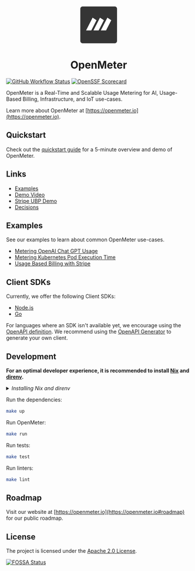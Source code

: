 <p align="center">
  <a href="https://openmeter.io">
    <img src="assets/logo.png" width="100" alt="OpenMeter logo" />
  </a>

  <h1 align="center">
    OpenMeter
  </h1>
</p>

[![GitHub Workflow Status](https://img.shields.io/github/actions/workflow/status/openmeterio/openmeter/ci.yaml?style=flat-square)](https://github.com/openmeterio/openmeter/actions/workflows/ci.yaml)
[![OpenSSF Scorecard](https://api.securityscorecards.dev/projects/github.com/openmeterio/openmeter/badge?style=flat-square)](https://api.securityscorecards.dev/projects/github.com/openmeterio/openmeter)

OpenMeter is a Real-Time and Scalable Usage Metering for AI, Usage-Based Billing, Infrastructure, and IoT use-cases.

Learn more about OpenMeter at [https://openmeter.io](https://openmeter.io).

## Quickstart

Check out the [quickstart guide](/quickstart) for a 5-minute overview and demo of OpenMeter.

## Links

- [Examples](/examples)
- [Demo Video](https://www.loom.com/share/c965e56f1df9450492e687dfb3c18b49)
- [Stripe UBP Demo](https://www.loom.com/share/bc1cfa1b7ed94e65bd3a82f9f0334d04)
- [Decisions](/docs/decisions)

## Examples

See our examples to learn about common OpenMeter use-cases.

- [Metering OpenAI Chat GPT Usage](/examples/ingest-openai-node)
- [Metering Kubernetes Pod Execution Time](/examples/ingest-kubernetes-pod-time-go)
- [Usage Based Billing with Stripe](/examples/export-stripe-go)

## Client SDKs

Currently, we offer the following Client SDKs:

- [Node.js](/api/client/node)
- [Go](/api/client/go)

For languages where an SDK isn't available yet, we encourage using the [OpenAPI definition](/api/openapi.yaml). We recommend using the [OpenAPI Generator](https://openapi-generator.tech/) to generate your own client.

## Development

**For an optimal developer experience, it is recommended to install [Nix](https://nixos.org/download.html) and [direnv](https://direnv.net/docs/installation.html).**

<details><summary><i>Installing Nix and direnv</i></summary><br>

**Note: These are instructions that _SHOULD_ work in most cases. Consult the links above for the official instructions for your OS.**

Install Nix:

```sh
sh <(curl -L https://nixos.org/nix/install) --daemon
```

Consult the [installation instructions](https://direnv.net/docs/installation.html) to install direnv using your package manager.

On MacOS:

```sh
brew install direnv
```

Install from binary builds:

```sh
curl -sfL https://direnv.net/install.sh | bash
```

The last step is to configure your shell to use direnv. For example for bash, add the following lines at the end of your `~/.bashrc`:

    eval "\$(direnv hook bash)"

**Then restart the shell.**

For other shells, see [https://direnv.net/docs/hook.html](https://direnv.net/docs/hook.html).

**MacOS specific instructions**

Nix may stop working after a MacOS upgrade. If it does, follow [these instructions](https://github.com/NixOS/nix/issues/3616#issuecomment-662858874).

<hr>
</details>

Run the dependencies:

```sh
make up
```

Run OpenMeter:

```sh
make run
```

Run tests:

```sh
make test
```

Run linters:

```sh
make lint
```

## Roadmap

Visit our website at [https://openmeter.io](https://openmeter.io#roadmap) for our public roadmap.

## License

The project is licensed under the [Apache 2.0 License](LICENSE).

[![FOSSA Status](https://app.fossa.com/api/projects/custom%2B38090%2Fgithub.com%2Fopenmeterio%2Fopenmeter.svg?type=large)](https://app.fossa.com/projects/custom%2B38090%2Fgithub.com%2Fopenmeterio%2Fopenmeter?ref=badge_large)
